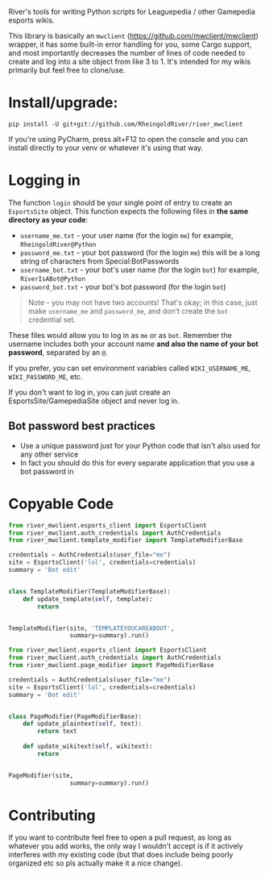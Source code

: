 River's tools for writing Python scripts for Leaguepedia / other Gamepedia esports wikis.

This library is basically an `mwclient` (https://github.com/mwclient/mwclient) wrapper, it has some built-in error handling for you, some Cargo support, and most importantly decreases the number of lines of code needed to create and log into a site object from like 3 to 1. It's intended for my wikis primarily but feel free to clone/use.

# Install/upgrade:
```
pip install -U git+git://github.com/RheingoldRiver/river_mwclient
```

If you're using PyCharm, press alt+F12 to open the console and you can install directly to your venv or whatever it's using that way.

# Logging in

The function `login` should be your single point of entry to create an `EsportsSite` object. This function expects the following files in **the same directory as your code**:
* `username_me.txt` - your user name (for the login `me`) for example, `RheingoldRiver@Python`
* `password_me.txt` - your bot password (for the login `me`) this will be a long string of characters from Special:BotPasswords
* `username_bot.txt` - your bot's user name (for the login `bot`) for example, `RiverIsABot@Python`
* `password_bot.txt` - your bot's bot password (for the login `bot`)

> Note - you may not have two accounts! That's okay; in this case, just make `username_me` and `password_me`, and don't create the `bot` credential set.

These files would allow you to log in as `me` or as `bot`. Remember the username includes both your account name **and also the name of your bot password**, separated by an `@`.

If you prefer, you can set environment variables called `WIKI_USERNAME_ME`, `WIKI_PASSWORD_ME`, etc. 

If you don't want to log in, you can just create an EsportsSite/GamepediaSite object and never log in.

## Bot password best practices
* Use a unique password just for your Python code that isn't also used for any other service
* In fact you should do this for every separate application that you use a bot password in

# Copyable Code

```python
from river_mwclient.esports_client import EsportsClient
from river_mwclient.auth_credentials import AuthCredentials
from river_mwclient.template_modifier import TemplateModifierBase

credentials = AuthCredentials(user_file="me")
site = EsportsClient('lol', credentials=credentials)
summary = 'Bot edit'


class TemplateModifier(TemplateModifierBase):
	def update_template(self, template):
		return


TemplateModifier(site, 'TEMPLATEYOUCAREABOUT',
				 summary=summary).run()
```

```python
from river_mwclient.esports_client import EsportsClient
from river_mwclient.auth_credentials import AuthCredentials
from river_mwclient.page_modifier import PageModifierBase

credentials = AuthCredentials(user_file="me")
site = EsportsClient('lol', credentials=credentials)
summary = 'Bot edit'


class PageModifier(PageModifierBase):
	def update_plaintext(self, text):
		return text
	
	def update_wikitext(self, wikitext):
		return


PageModifier(site,
				 summary=summary).run()
```

# Contributing
If you want to contribute feel free to open a pull request, as long as whatever you add works, the only way I wouldn't accept is if it actively interferes with my existing code (but that does include being poorly organized etc so pls actually make it a nice change).
